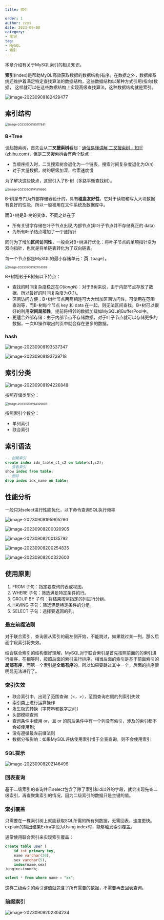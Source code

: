 ```yaml
---
title: 索引

order: 1
author: zzys
date: 2023-09-08
category:
- 笔记
tag:
- MySQL
- 索引
---
```


本章介绍有关于MySQL索引的相关知识。



**索引**(index)是帮助MyQL高效获取数据的数据结构(有序。在数据之外，数据库系统还维护着满足特定查找算法的数据结构，这些数据结构以某种方式引用(指向)数据， 这样就可以在这些数据结构上实现高级查找算法，这种数据结构就是索引。

![image-20230908182429477](https://blog-zzys.oss-cn-beijing.aliyuncs.com/articles/ec703018ac5b0e5b00871b92d0d89ec7.png)

## 索引结构

<img src="https://blog-zzys.oss-cn-beijing.aliyuncs.com/articles/7ab5427f00ad849e7b87e5e7b94b60fd.png" alt="image-20230906185117841" style="zoom:67%;" />

### B+Tree

谈起搜索树，首先会从**二叉搜索树**看起：[通俗易懂讲解 二叉搜索树 - 知乎 (zhihu.com)](https://zhuanlan.zhihu.com/p/29867652)，但是二叉搜索树会有两个缺点：

- 当顺序插入时，二叉搜索树会退化为一个链表，搜索时间复杂度退化为$O(n)$
- 对于大量数据，树的层级加深，检索速度慢

为了解决这些缺点，这里引入了B-树（多路平衡查找树）。

<img src="https://blog-zzys.oss-cn-beijing.aliyuncs.com/articles/5c18eedc9f9aea84ae09835d3b01bec2.png" alt="image-20230908191819660" style="zoom:67%;" />

B-树是专门为外部存储器设计的，具有**磁盘友好性**，它对于读取和写入大块数据有良好的性能，所以一般被用在文件系统及数据库中。

而B+树是B-树的变体，不同之处在于

- 所有关键字存储在叶子节点出现,内部节点(非叶子节点并不存储真正的 data)
- 为所有叶子结点增加了一个链指针

同时为了增加**区间访问性**，一般会对B+树进行优化：将叶子节点的单项指针变为双向指针，也就是将单链表转化为了双向链表。

每一个节点都是MySQL的最小存储单元：**页**（page）。

<img src="https://blog-zzys.oss-cn-beijing.aliyuncs.com/articles/79257009185f2c4fa9d920bf16ebd77f.png" alt="image-20230908192704089" style="zoom:67%;" />

B+树相较于B树有以下特点：

- 查找的时间复杂度稳定在$O(longN)$：对于B树来说，由于内部节点存放了数据，所以最好的时间复杂度为$O(1)$。
- 区间访问方便：B+树叶节点两两相连可大大增加区间访问性，可使用在范围查询等，而B-树每个节点 key 和 data 在一起，则无法区间查找。B+树可以很好的利用**空间局部性**，提前将相邻的数据加载如MySQL的BufferPool中。
- 更适合外部存储：由于内部节点不存储数据，对于叶子节点就可以存储更多的数据，一次IO操作取出的页中就会存在更多的数据。

### hash

![image-20230908193537347](https://blog-zzys.oss-cn-beijing.aliyuncs.com/articles/81da2fa3d7770a03d6240b9970090825.png)

![image-20230908193739718](https://blog-zzys.oss-cn-beijing.aliyuncs.com/articles/ceb8c72045d1e41b833901b582d1a189.png)



## 索引分类

![image-20230908194226848](https://blog-zzys.oss-cn-beijing.aliyuncs.com/articles/7a215f68d32316e604e65a81982ccc23.png)

按照存储类型分：

<img src="https://blog-zzys.oss-cn-beijing.aliyuncs.com/articles/ed9487ff19535f87e8077b4fe571415d.png" alt="image-20230908194329898" style="zoom:67%;" />

按照索引个数分：

- 单列索引
- 联合索引





## 索引语法

```sql
-- 创建索引
create index idx_table_c1_c2 on table(c1,c2);
-- 查看索引
show index from table;
-- 删除
drop index idx_name on table;
```

## 性能分析

一般只对select进行性能优化，以下命令查询SQL执行频率

![image-20230908195905260](https://blog-zzys.oss-cn-beijing.aliyuncs.com/articles/55ac09a8300b52939f9e23d9998c6c45.png)

![image-20230908200020905](https://blog-zzys.oss-cn-beijing.aliyuncs.com/articles/88d6263d993f8003956b4234a2efb891.png)

![image-20230908200135792](https://blog-zzys.oss-cn-beijing.aliyuncs.com/articles/3008c9ca247a27c294d933434a953051.png)

![image-20230908200254835](https://blog-zzys.oss-cn-beijing.aliyuncs.com/articles/3db42f8c81f9cf739f056481f8a97b26.png)

![image-20230908200322600](https://blog-zzys.oss-cn-beijing.aliyuncs.com/articles/ebdebdfa05d3c5409acf8bc96890fa76.png)

## 使用原则

1. FROM 子句：指定要查询的表或视图。
2. WHERE 子句：筛选满足特定条件的行。
3. GROUP BY 子句：将结果按照指定的列进行分组。
4. HAVING 子句：筛选满足特定条件的分组。
5. SELECT 子句：选择要返回的列。

### 最左前缀法则

对于联合索引，查询要从索引的最左侧开始，不能跳过，如果跳过某一列，那么后面字段索引将失效。

结合联合索引的结构很好理解，MySQL对于联合索引是首先按照前面的的索引进行排序，在相等时，按照后面的索引进行排序。相当后面的索引是基于前面索引的**局部有序**，而第一个索引是**全局有序**的。所以如果要跳过其中一个，后面的排序很明显无法进行了。

### 索引失效

- 联合索引中，出现了范围查询（<，>），范围查询右侧的列索引失效
- 索引类上进行运算操作
- 发生隐式转换（字符串和数字之间）
- 头部模糊查询
- 查询条件中使用 or，且 or 的前后条件中有一个列没有索引，涉及的索引都不会被使用到;
- 没有遵循最左前缀法则
- 数据分布影响：如果MySQL评估使用索引慢于全表查询，则不会使用索引

### SQL提示

![image-20230908202146496](https://blog-zzys.oss-cn-beijing.aliyuncs.com/articles/97d619f485af9e6c55ada58f5df074bd.png)

### 回表查询

基于二级索引的查询并且select包含了除了索引和id以外的字段，就会出现先查二级索引，再查聚集索引的情况，因为二级索引的数据只是主键的值。

### 索引覆盖

只需要在一棵索引树上就能获取SQL所需的所有列数据，无需回表，速度更快。explain的输出结果Extra字段为Using index时，能够触发索引覆盖。

通常使用联合索引来实现索引覆盖：

```sql
create table user (
	id int primary key,
	name varchar(20),
	sex varchar(5),
	index(name,sex)
)engine=innodb;

select * from where name = "xx";
```

这样二级索引的索引键值就包含了所有需要的数据，不需要再去回表查询。

### 前缀索引

![image-20230908202304234](https://blog-zzys.oss-cn-beijing.aliyuncs.com/articles/c8deb493bb0eb749ba42e97ba32d0bee.png)
